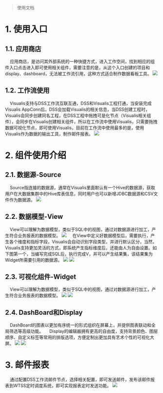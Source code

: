 > 使用文档

# 1. 使用入口
## 1.1. 应用商店
&nbsp;&nbsp;&nbsp;&nbsp;应用商店，是访问其外部系统的一种快捷方式，进入工作空间，找到相应的组件入口点击进入即可使用相关组件，需要注意的是，从这个入口创建的项目和display、dashboard，无法被工作流引用，这种方式适合制作数据看板工具。
![](../images/visualis_dss_1.png)

## 1.2. 工作流使用
&nbsp;&nbsp;&nbsp;&nbsp;Visualis支持与DSS工作流互联互通，DSS和Visualis工程打通，当安装完成Visualis AppConn后，DSS会加载Visualis的相关信息，当DSS创建工程时，Visualis会同步创建同名工程，在DSS工程中拖拽可是化节点（Visualis相关组件），会同步在Visualis创建相关组件，所以在工作流中使用Visualis，只需要拖拽数据可视化节点，即可使用Visualis，目前在工作流中使用最多的是，使用Visualis作为数据的输出工具，制作邮件报表。
![](../images/visualis_dss_2.png)


# 2. 组件使用介绍
## 2.1. 数据源-Source
&nbsp;&nbsp;&nbsp;&nbsp;Source指连接的数据源，通常在Visualis里面默认有一个Hive的数据源，获取用户在大数据集群中的Hive库表信息，同时用户也可以新增JDBC数据源和CSV文件作为数据源。
![](../images/visualis_source.png)


## 2.2. 数据模型-View
&nbsp;&nbsp;&nbsp;&nbsp;View可以理解为数据模型，类似于SQL中的视图，通过对数据源进行加工，产生符合业务报表的数据模型。
![](../images/visualis_view_1.png)
&nbsp;&nbsp;&nbsp;&nbsp;在View中定义好数据模型后，需要执行，产生各个维度和指标字段，Visualis会自动识别字段类型，并进行默认区分，当然，Visualis支持更加灵活的方式，即系统产生指标维度后，还能由人为自由设置。如下图第一个，当编写完成SQL后，执行完成V，并可以产生结果集，该结果集为Widget所需要引用的数据源。
![](../images/visualis_view_2.png)
![](../images/visualis_view_3.png)

## 2.3. 可视化组件-Widget
&nbsp;&nbsp;&nbsp;&nbsp;View可以理解为数据模型，类似于SQL中的视图，通过对数据源进行加工，产生符合业务报表的数据模型。
![](../images/visualis_widget_1.png)
![](../images/visualis_widget_2.png)


## 2.4. DashBoard和Display
&nbsp;&nbsp;&nbsp;&nbsp;DashBoard的图表以更加有序统一的形式组织在屏幕上，并提供图表联动和全局筛选等高级功能。
&nbsp;&nbsp;&nbsp;&nbsp;Display的编辑器拥有更高的自由度，支持背景颜色、图层顺序、自定义标签等常用的排版选项，方便定制出更加具有艺术个性的可视化大屏。
![](../images/visualis_display_1.png)
![](../images/visualis_dashboard_1.png)

# 3. 邮件报表
&nbsp;&nbsp;&nbsp;&nbsp;通过配置DSS工作流邮件节点，选择相关配置，即可发送邮件，发布该邮件报表到WTSS定时调度系统，即可实现报表定时发送功能。
![](../images/visualis_sendemail_1.png)

